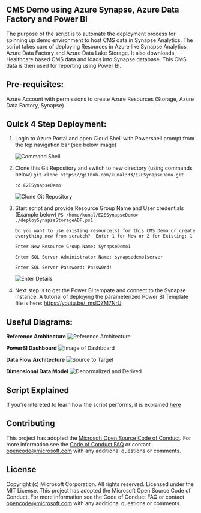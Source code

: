## CMS Demo using Azure Synapse, Azure Data Factory and Power BI

The purpose of the script is to automate the deployment process for spinning up demo environment to host CMS data in Synapse Analytics. The script takes care of deploying Resources in Azure like Synapse Analytics, Azure Data Factory and Azure Data Lake Storage. It also downloads Healthcare based CMS data and loads into Synapse database.  This CMS data is then used for reporting using Power BI.

## Pre-requisites:
Azure Account with permissions to create Azure Resources (Storage, Azure Data Factory, Synapse)

## Quick 4 Step Deployment:
1. Login to Azure Portal and open Cloud Shell with Powershell prompt from the top navigation bar (see below image)

    ![Command Shell](https://github.com/kunal333/E2ESynapseDemo/blob/master/images/CommandShell.png)
2. Clone this Git Repository and switch to new directory (using commands below)
    `git clone https://github.com/kunal333/E2ESynapseDemo.git`
    
    `cd E2ESynapseDemo`

    ![Clone Git Repository](https://github.com/kunal333/E2ESynapseDemo/blob/master/images/CloneGitRepo.png)
3. Start script and provide Resource Group Name and User credentials (Example below)
    `PS /home/kunal/E2ESynapseDemo> ./deploySynapseStorageADF.ps1`

    `Do you want to use existing resource(s) for this CMS Demo or create everything new from scratch?  Enter 1 for New or 2 for Existing: 1`

    `Enter New Resource Group Name: SynapseDemo1`

    `Enter SQL Server Administrator Name: synapsedemo1server`

    `Enter SQL Server Password: Passw0rd!`

    ![Enter Details](https://github.com/kunal333/E2ESynapseDemo/blob/master/images/EnterDetails.png)
4. Next step is to get the Power BI tempate and connect to the Synapse instance. A tutorial of deploying the parameterized Power BI Template file is here: https://youtu.be/_mslQZM7NrU

## Useful Diagrams:
**Reference Architecture**
![Reference Architecture](https://github.com/kunal333/E2ESynapseDemo/blob/master/images/ReferenceArchitecture.png)

**PowerBI Dashboard**
![Image of Dashboard](https://github.com/kunal333/E2ESynapseDemo/blob/master/images/Dashboard%20Image.png)

**Data Flow Architecture**
![Source to Target](https://github.com/kunal333/E2ESynapseDemo/blob/master/images/Source%20to%20Target.png)

**Dimensional Data Model**
![Denormalized and Derived](https://github.com/kunal333/E2ESynapseDemo/blob/master/images/DimsDerived.png)

## Script Explained
If you're intereted to learn how the script performs, it is explained <a href="https://github.com/kunal333/E2ESynapseDemo/blob/master/ScriptExplained.md" title="ScriptExplained">here</a>

## Contributing
This project has adopted the [Microsoft Open Source Code of Conduct](https://opensource.microsoft.com/codeofconduct/).
For more information see the [Code of Conduct FAQ](https://opensource.microsoft.com/codeofconduct/faq/) or
contact [opencode@microsoft.com](mailto:opencode@microsoft.com)
with any additional questions or comments.

## License
Copyright (c) Microsoft Corporation. All rights reserved. Licensed under the MIT License. This project has adopted the Microsoft Open Source Code of Conduct. For more information see the Code of Conduct FAQ or contact opencode@microsoft.com with any additional questions or comments.
